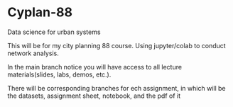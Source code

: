 # Cyplan-88
Data science for urban systems

This will be for my city planning 88 course. Using jupyter/colab to conduct network analysis. 

In the main branch notice you will have access to all lecture materials(slides, labs, demos, etc.). 

There will be corresponding branches for ech assignment, in which will be the datasets, assignment sheet, notebook, and the pdf of it
